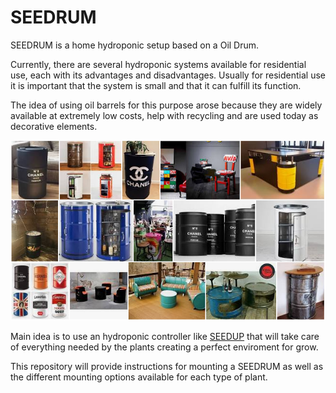 # SEEDRUM
SEEDRUM is a home hydroponic setup based on a Oil Drum. 

Currently, there are several hydroponic systems available for residential use, each with its advantages and disadvantages. Usually for residential use it is important that the system is small and that it can fulfill its function.

The idea of using oil barrels for this purpose arose because they are widely available at extremely low costs, help with recycling and are used today as decorative elements.

 ![Drum Decoration](/docs/images/drum-decoration.PNG "Drum Decoration")

Main idea is to use an hydroponic controller like [SEEDUP](https://victorhalla.github.io/seedup.controller/) that will take care of everything needed by the plants creating a perfect enviroment for grow.

This repository will provide instructions for mounting a SEEDRUM as well as the different mounting options available for each type of plant.